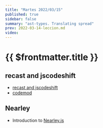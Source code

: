 ```yaml
---
title: "Martes 2022/03/15"
published: true
sidebar: false
summary: "ast-types. Translating spread"
prev: 2022-03-14-leccion.md
video: 
---
```


# {{ $frontmatter.title }}

## recast and jscodeshift

* [recast and jscodeshift](/temas/introduccion-a-javascript/jscodeshift-recast.md)
* [codemod](/temas/introduccion-a-javascript/codemod.md)

## Nearley 

* Introduction to [Nearley.js](/temas/syntax-analysis/earley/nearley.html)
